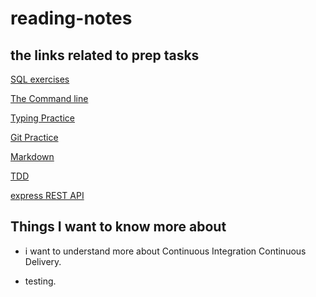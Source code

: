 # reading-notes

## the links related to prep tasks

[SQL exercises](./sql.md)

[The Command line](./command-line.md)

[Typing Practice](./typing.md)

[Git Practice](./git-practice.md)

[Markdown](./markdown.md)

[TDD](./TDD.md)

[express REST API](./Express-rest-api.md)

## Things I want to know more about

- i want to understand more about Continuous Integration Continuous Delivery.

- testing.
